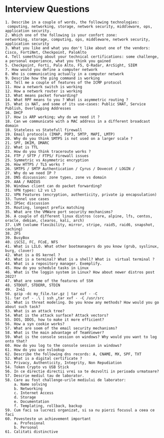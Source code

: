 # Interview Questions

    1. Describe in a couple of words, the following technologies: 
     computing, networking, storage, network security, middleware, ops, application security.  
    2. Which one of the following is your confort zone: 
    networking, storage, computing, ops, middleware, network security, application security
    3. What you like and what you don't like about one of the vendors: Cisco, FortiNet, Checkpoint, PaloAlto
    4. Tell something about your technical certifications: some challenge, a personal experience, what you think you gained
    5. Checkpoint, Forti, Palo Alto, F5, Q-Radar, ArcSight, SIEM
    7. How would you define a computer network
    8. Who is communicating actually in a computer network
    9. Describe how the ping command is working
    10. Tell me a couple of features of the ICMP protocol
    11. How a network switch is working
    12. How a network router is working
    13. What means packet forwarding?
    14. What RPF means to you ? What is asymmetric routing ?
    15. What is NAT, and some of its use-cases: Public SNAT, Service Publish, Overlapping Addresses
    16. DHCP
    17. How is ARP working; why do we need it ?
    18. Can we communicate with a MAC address in a different broadcast domain
    18. Stateless vs Statefull firewall
    19. Email protocols (IMAP, POP3, SMTP, MAPI, LMTP)
    20. Why do you think SMTPS is not used on a larger scale ?
    21. SPF, DKIM, DMARC
    22. What is TTL
    23. How do you think traceroute works ?
    24. FTP / SFTP / FTPS/ Firewall issues
    25. Symmetric vs Asymmetric encryption
    26. How HTTPS / TLS works ?
    26. SMTPS / SMTP Authentication / Cyrus / Dovecot / LOGIN / 
    27. Why do we need IP ?
    28. DNS discussion: zone types, zone vs domain
    29. AAA / RADIUS
    30. Windows client can do packet forwarding?
    31. VPN types: L2 vs L3
    32. VPN Features (encryption, authenticity, private ip encapsulation)
    33. Tunnel use cases
    34. IPSec discussion
    35. Routing, longest prefix matching
    35. What are the VMWare port security mechanisms?
    36. A couple of different linux distros (core, alpine, lfs, centos, oracle, debian, clearos, kali, arch)
    37. LVM (volume flexibility, mirror, stripe, raid5, raid6, snapshot, caching)
    38. ZFS
    39. BusyBox
    40. iSCSI, FC, FCoE, NFS
    41. What is LILO. What other bootmanagers do you know (grub, syslinux, burg, clover)
    42. What is a OS kernel ?
    43. What is a terminal? What is a shell? What is  virtual terminal ?
    44. What is a repository manager. Exemplify.
    45. How do you schedule tasks in Linux
    46. What is the loggin system in Linux? How about newer distros post 2022?
    47. What are some of the features of SSH
    48. STDOUT, STDERR, STDIN
    49.  2>&1
    50. gzip -dc my_file.tar.gz | tar xvf - -C
    51. tar cvf - .\ | ssh „tar xvf - -C /usr/src
    52. What is threat modeling. Do you know any methods? How would you go about such task?
    53. What is an attack tree?
    54. What is the attack surface? Attack vectors?
    55. DOS, DDOS, how to make it more efficient?
    56. How a syn cookie works?
    57. What are soem of the email security mechanisms?
    58. What is the main advantage of TeamViewer?
    59. What is the console session on windows? Why would you want to log onto that?
    60. How do you log to the console session in windows?
    61. How do you use nslookup
    62. Describe the following dns records: A, CNAME, MX, SPF, TXT
    52. What is a digital certificate ?
    53. Privacy, Authenticity, Integrity, Non Repudiation
    54. Token Crypto vs USB Stick
    56. In ce directie directii vrei sa te dezvolti in perioada urmatoare?
    57. Descrie mediul tau de laborator.
    58. Care au fost challenge-urile mediului de laborator:
        a. Name solving
        b. Networking
        c. Internet Access
        d. Storage
        e. Documentation
        f. Templating, rollback, backup
    59. Cum faci sa lucrezi organizat, si sa nu pierzi focusul a ceea ce faci
    60. Povesteste un achievement important
        a. Profesional
        b. Personal
    61. Calitati distinctive
